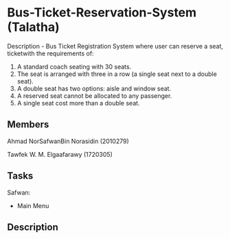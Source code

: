 # Bus-Ticket-Reservation-System (Talatha)
Description - Bus Ticket Registration System where user can reserve a seat, ticketwith the requirements of:
1. A standard coach seating with 30 seats.
2. The seat is arranged with three in a row (a single seat next to a double seat).
3. A double seat has two options: aisle and window seat.
4. A reserved seat cannot be allocated to any passenger.
5. A single seat cost more than a double seat.

## Members
Ahmad NorSafwanBin Norasidin (2010279)

Tawfek W. M. Elgaafarawy (1720305)

## Tasks
Safwan:
- Main Menu


## Description
